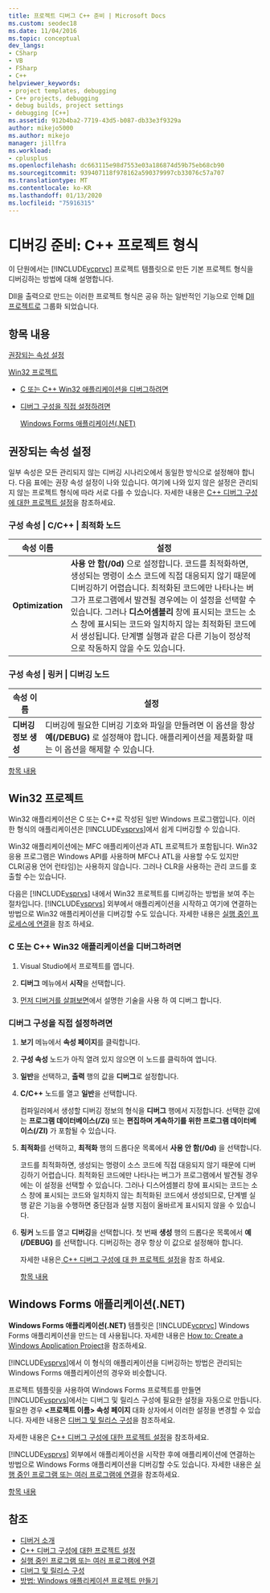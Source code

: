 ```yaml
---
title: 프로젝트 디버그 C++ 준비 | Microsoft Docs
ms.custom: seodec18
ms.date: 11/04/2016
ms.topic: conceptual
dev_langs:
- CSharp
- VB
- FSharp
- C++
helpviewer_keywords:
- project templates, debugging
- C++ projects, debugging
- debug builds, project settings
- debugging [C++]
ms.assetid: 912b4ba2-7719-43d5-b087-db33e3f9329a
author: mikejo5000
ms.author: mikejo
manager: jillfra
ms.workload:
- cplusplus
ms.openlocfilehash: dc663115e98d7553e03a186874d59b75eb68cb90
ms.sourcegitcommit: 939407118f978162a590379997cb33076c57a707
ms.translationtype: MT
ms.contentlocale: ko-KR
ms.lasthandoff: 01/13/2020
ms.locfileid: "75916315"
---
```

# <a name="debugging-preparation-c-project-types"></a>디버깅 준비: C++ 프로젝트 형식
이 단원에서는 [!INCLUDE[vcprvc](../code-quality/includes/vcprvc_md.md)] 프로젝트 템플릿으로 만든 기본 프로젝트 형식을 디버깅하는 방법에 대해 설명합니다.

 Dll을 출력으로 만드는 이러한 프로젝트 형식은 공유 하는 일반적인 기능으로 인해 [Dll 프로젝트로](../debugger/debugging-dll-projects.md) 그룹화 되었습니다.

## <a name="BKMK_In_this_topic"></a> 항목 내용
 [권장되는 속성 설정](#BKMK_Recommended_Property_Settings)

 [Win32 프로젝트](#BKMK_Win32_Projects)

- [C 또는 C++ Win32 애플리케이션을 디버그하려면](#BKMK_To_debug_a_C_or_C___Win32_application)

- [디버그 구성을 직접 설정하려면](#BKMK_To_manually_set_a_Debug_configuration)

  [Windows Forms 애플리케이션(.NET)](#BKMK_Windows_Forms_Applications___NET_)

## <a name="BKMK_Recommended_Property_Settings"></a> 권장되는 속성 설정
 일부 속성은 모든 관리되지 않는 디버깅 시나리오에서 동일한 방식으로 설정해야 합니다. 다음 표에는 권장 속성 설정이 나와 있습니다. 여기에 나와 있지 않은 설정은 관리되지 않는 프로젝트 형식에 따라 서로 다를 수 있습니다. 자세한 내용은 [C++ 디버그 구성에 대한 프로젝트 설정](../debugger/project-settings-for-a-cpp-debug-configuration.md)을 참조하세요.

### <a name="configuration-properties-124-cc-124-optimization-node"></a>구성 속성 &#124; C/C++ &#124; 최적화 노드

|속성 이름|설정|
|-------------------|-------------|
|**Optimization**|**사용 안 함(/0d)** 으로 설정합니다. 코드를 최적화하면, 생성되는 명령이 소스 코드에 직접 대응되지 않기 때문에 디버깅하기 어렵습니다. 최적화된 코드에만 나타나는 버그가 프로그램에서 발견될 경우에는 이 설정을 선택할 수 있습니다. 그러나 **디스어셈블리** 창에 표시되는 코드는 소스 창에 표시되는 코드와 일치하지 않는 최적화된 코드에서 생성됩니다. 단계별 실행과 같은 다른 기능이 정상적으로 작동하지 않을 수도 있습니다.|

### <a name="configuration-properties-124-linker-124-debugging-node"></a>구성 속성 &#124; 링커 &#124; 디버깅 노드

|속성 이름|설정|
|-------------------|-------------|
|**디버깅 정보 생성**|디버깅에 필요한 디버깅 기호와 파일을 만들려면 이 옵션을 항상 **예(/DEBUG)** 로 설정해야 합니다. 애플리케이션을 제품화할 때는 이 옵션을 해제할 수 있습니다.|

 [항목 내용](../debugger/debugging-preparation-visual-cpp-project-types.md#BKMK_In_this_topic)

## <a name="BKMK_Win32_Projects"></a> Win32 프로젝트
 Win32 애플리케이션은 C 또는 C++로 작성된 일반 Windows 프로그램입니다. 이러한 형식의 애플리케이션은 [!INCLUDE[vsprvs](../code-quality/includes/vsprvs_md.md)]에서 쉽게 디버깅할 수 있습니다.

 Win32 애플리케이션에는 MFC 애플리케이션과 ATL 프로젝트가 포함됩니다. Win32 응용 프로그램은 Windows API를 사용하며 MFC나 ATL을 사용할 수도 있지만 CLR(공용 언어 런타임)는 사용하지 않습니다. 그러나 CLR을 사용하는 관리 코드를 호출할 수는 있습니다.

 다음은 [!INCLUDE[vsprvs](../code-quality/includes/vsprvs_md.md)] 내에서 Win32 프로젝트를 디버깅하는 방법을 보여 주는 절차입니다. [!INCLUDE[vsprvs](../code-quality/includes/vsprvs_md.md)] 외부에서 애플리케이션을 시작하고 여기에 연결하는 방법으로 Win32 애플리케이션을 디버깅할 수도 있습니다. 자세한 내용은 [실행 중인 프로세스에 연결](../debugger/attach-to-running-processes-with-the-visual-studio-debugger.md)을 참조 하세요.

### <a name="BKMK_To_debug_a_C_or_C___Win32_application"></a> C 또는 C++ Win32 애플리케이션을 디버그하려면

1. Visual Studio에서 프로젝트를 엽니다.

2. **디버그** 메뉴에서 **시작**을 선택합니다.

3. [먼저 디버거를 살펴보면](../debugger/debugger-feature-tour.md)에서 설명한 기술을 사용 하 여 디버그 합니다.

### <a name="BKMK_To_manually_set_a_Debug_configuration"></a> 디버그 구성을 직접 설정하려면

1. **보기** 메뉴에서 **속성 페이지**를 클릭합니다.

2. **구성 속성** 노드가 아직 열려 있지 않으면 이 노드를 클릭하여 엽니다.

3. **일반**을 선택하고, **출력** 행의 값을 **디버그**로 설정합니다.

4. **C/C++** 노드를 열고 **일반**을 선택합니다.

    컴파일러에서 생성할 디버깅 정보의 형식을 **디버그** 행에서 지정합니다. 선택한 값에는 **프로그램 데이터베이스(/Zi)** 또는 **편집하며 계속하기를 위한 프로그램 데이터베이스(/ZI)** 가 포함될 수 있습니다.

5. **최적화**를 선택하고, **최적화** 행의 드롭다운 목록에서 **사용 안 함(/0d)** 을 선택합니다.

    코드를 최적화하면, 생성되는 명령이 소스 코드에 직접 대응되지 않기 때문에 디버깅하기 어렵습니다. 최적화된 코드에만 나타나는 버그가 프로그램에서 발견될 경우에는 이 설정을 선택할 수 있습니다. 그러나 디스어셈블리 창에 표시되는 코드는 소스 창에 표시되는 코드와 일치하지 않는 최적화된 코드에서 생성되므로, 단계별 실행 같은 기능을 수행하면 중단점과 실행 지점이 올바르게 표시되지 않을 수 있습니다.

6. **링커** 노드를 열고 **디버깅**을 선택합니다. 첫 번째 **생성** 행의 드롭다운 목록에서 **예(/DEBUG)** 를 선택합니다. 디버깅하는 경우 항상 이 값으로 설정해야 합니다.

   자세한 내용은[ C++ 디버그 구성에 대 한 프로젝트 설정](../debugger/project-settings-for-a-cpp-debug-configuration.md)을 참조 하세요.

   [항목 내용](../debugger/debugging-preparation-visual-cpp-project-types.md#BKMK_In_this_topic)

## <a name="BKMK_Windows_Forms_Applications___NET_"></a> Windows Forms 애플리케이션(.NET)
 **Windows Forms 애플리케이션(.NET)** 템플릿은 [!INCLUDE[vcprvc](../code-quality/includes/vcprvc_md.md)] Windows Forms 애플리케이션을 만드는 데 사용됩니다. 자세한 내용은 [How to: Create a Windows Application Project](/previous-versions/visualstudio/visual-studio-2010/42wc9kk5(v=vs.100))을 참조하세요.

 [!INCLUDE[vsprvs](../code-quality/includes/vsprvs_md.md)]에서 이 형식의 애플리케이션을 디버깅하는 방법은 관리되는 Windows Forms 애플리케이션의 경우와 비슷합니다.

 프로젝트 템플릿을 사용하여 Windows Forms 프로젝트를 만들면 [!INCLUDE[vsprvs](../code-quality/includes/vsprvs_md.md)]에서는 디버그 및 릴리스 구성에 필요한 설정을 자동으로 만듭니다. 필요한 경우 **\<프로젝트 이름> 속성 페이지** 대화 상자에서 이러한 설정을 변경할 수 있습니다. 자세한 내용은 [디버그 및 릴리스 구성](../debugger/how-to-set-debug-and-release-configurations.md)을 참조하세요.

 자세한 내용은 [C++ 디버그 구성에 대한 프로젝트 설정](../debugger/project-settings-for-a-cpp-debug-configuration.md)을 참조하세요.

 [!INCLUDE[vsprvs](../code-quality/includes/vsprvs_md.md)] 외부에서 애플리케이션을 시작한 후에 애플리케이션에 연결하는 방법으로 Windows Forms 애플리케이션을 디버깅할 수도 있습니다. 자세한 내용은 [실행 중인 프로그램 또는 여러 프로그램에 연결](../debugger/attach-to-running-processes-with-the-visual-studio-debugger.md)을 참조하세요.

 [항목 내용](../debugger/debugging-preparation-visual-cpp-project-types.md#BKMK_In_this_topic)

## <a name="see-also"></a>참조
- [디버거 소개](../debugger/debugger-feature-tour.md)
- [C++ 디버그 구성에 대한 프로젝트 설정](../debugger/project-settings-for-a-cpp-debug-configuration.md)
- [실행 중인 프로그램 또는 여러 프로그램에 연결](../debugger/attach-to-running-processes-with-the-visual-studio-debugger.md)
- [디버그 및 릴리스 구성](../debugger/how-to-set-debug-and-release-configurations.md)
- [방법: Windows 애플리케이션 프로젝트 만들기](/previous-versions/visualstudio/visual-studio-2010/42wc9kk5(v=vs.100))
